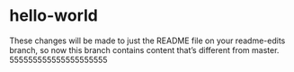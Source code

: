 # hello-world
These changes will be made to just the README file on your readme-edits branch, so now this branch contains content that’s different from master.
555555555555555555555

